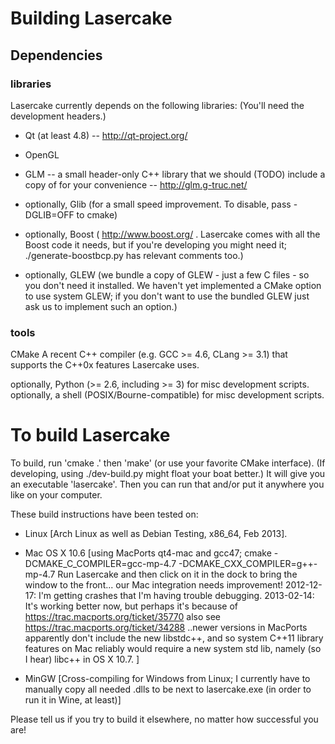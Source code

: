 
Building Lasercake
==================

   Dependencies
------------------

### libraries ###

Lasercake currently depends on the following libraries:
(You'll need the development headers.)

- Qt (at least 4.8) -- http://qt-project.org/
- OpenGL
- GLM -- a small header-only C++ library that
         we should (TODO) include a copy of for your
         convenience -- http://glm.g-truc.net/

- optionally, Glib (for a small speed improvement. To
                   disable, pass -DGLIB=OFF to cmake)
- optionally, Boost ( http://www.boost.org/ . Lasercake
              comes with all the Boost code it needs,
              but if you're developing you might need
              it; ./generate-boostbcp.py has relevant
              comments too.)
- optionally, GLEW (we bundle a copy of GLEW - just a
              few C files - so you don't need it installed.
              We haven't yet implemented a CMake option to use
              system GLEW; if you don't want to use the
              bundled GLEW just ask us to implement such
              an option.)

### tools ###

CMake
A recent C++ compiler (e.g. GCC >= 4.6, CLang >= 3.1)
    that supports the C++0x features Lasercake uses.

optionally, Python (>= 2.6, including >= 3) for misc
    development scripts.
optionally, a shell (POSIX/Bourne-compatible) for misc
    development scripts.


To build Lasercake
==================

To build, run 'cmake .' then 'make' (or use your favorite CMake
interface).  (If developing, using ./dev-build.py might
float your boat better.)
It will give you an executable 'lasercake'.
Then you can run that and/or put it anywhere you like on
your computer.

These build instructions have been tested on:

* Linux [Arch Linux as well as Debian Testing, x86_64, Feb 2013].

* Mac OS X 10.6
      [using MacPorts qt4-mac and gcc47;
      cmake -DCMAKE_C_COMPILER=gcc-mp-4.7 -DCMAKE_CXX_COMPILER=g++-mp-4.7
      Run Lasercake and then click on it in the dock to bring the
      window to the front... our Mac integration needs improvement!
      2012-12-17: I'm getting crashes that I'm having trouble debugging.
      2013-02-14: It's working better now, but perhaps it's because of
        https://trac.macports.org/ticket/35770
        also see
          https://trac.macports.org/ticket/34288
      ..newer versions in MacPorts apparently don't include the new libstdc++,
      and so system C++11 library features on Mac reliably would require
      a new system std lib, namely (so I hear) libc++ in OS X 10.7.
      ]

* MinGW [Cross-compiling for Windows from Linux;
      I currently have to manually copy all needed .dlls to be
      next to lasercake.exe (in order to run it in Wine, at least)]

Please tell us if you try to build it elsewhere, no matter how
successful you are!

